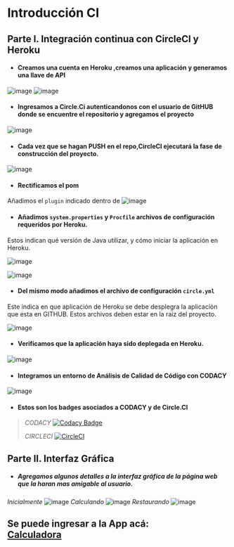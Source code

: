 # Introducción CI

## Parte I. Integración continua con CircleCI y Heroku 
* #### Creamos una cuenta en Heroku ,creamos una aplicación y generamos una llave de API

![image](https://user-images.githubusercontent.com/59893804/94319132-99706280-ff4f-11ea-811f-c91a7a04f5de.png)
![image](https://user-images.githubusercontent.com/59893804/94319151-a42af780-ff4f-11ea-96e7-481392837985.png)

* #### Ingresamos a Circle.Ci autenticandonos con el usuario de GitHUB donde se encuentre el repositorio y agregamos el proyecto

![image](https://user-images.githubusercontent.com/59893804/94319266-da687700-ff4f-11ea-9695-e03f3842bfc9.png)

* #### Cada vez que se hagan PUSH en el repo,CircleCI ejecutará la fase de construcción del proyecto. 

![image](https://user-images.githubusercontent.com/59893804/94319319-f4a25500-ff4f-11ea-9409-2af1af9019d5.png)

* #### Rectificamos el pom
Añadimos el ```plugin``` indicado dentro de <build><plugins>
![image](https://user-images.githubusercontent.com/59893804/94319620-ae99c100-ff50-11ea-8dce-55d44bd3eb80.png)

* #### Añadimos ```system.properties``` y ```Procfile``` archivos de configuración requeridos por Heroku.
Estos indican qué versión de Java utilizar, y cómo iniciar la aplicación en Heroku.

![image](https://user-images.githubusercontent.com/59893804/94319720-e56fd700-ff50-11ea-97b4-c5e9e7261b01.png)

![image](https://user-images.githubusercontent.com/59893804/94319735-ec96e500-ff50-11ea-834b-c9c0ff31f98a.png)


* #### Del mismo modo añadimos el archivo de configuración ```circle.yml``` 
Este indica en que aplicación de Heroku se debe desplegra la aplicación que esta en GITHUB.
Estos archivos deben estar en la raiz del proyecto.

![image](https://user-images.githubusercontent.com/59893804/94319946-5adba780-ff51-11ea-8323-513e4a137a14.png)

* #### Verificamos que la aplicación haya sido deplegada en Heroku.

![image](https://user-images.githubusercontent.com/59893804/94319973-6e870e00-ff51-11ea-99c5-d1a2ca0c23a0.png)

* #### Integramos un entorno de Análisis de Calidad de Código con CODACY

![image](https://user-images.githubusercontent.com/59893804/94320013-852d6500-ff51-11ea-9ac2-aaa1492e94b2.png)

* #### Estos son los badges asociados a CODACY y de Circle.CI
> _CODACY_ 
[![Codacy Badge](https://api.codacy.com/project/badge/Grade/d31f0b7b8e434fa7b1ea7853e3c7ef86)](https://www.codacy.com/manual/santiagolaiton2700/CVDS-02-LAB-06?utm_source=github.com&amp;utm_medium=referral&amp;utm_content=santiagolaiton2700/CVDS-02-LAB-06&amp;utm_campaign=Badge_Grade)
>
> _CIRCLECI_
[![CircleCI](https://circleci.com/gh/santiagolaiton2700/CVDS-02-LAB-06.svg?style=svg)](https://circleci.com/gh/santiagolaiton2700/CVDS-02-LAB-06)
>
## Parte II. Interfaz Gráfica
* ##### Agregamos algunos detalles a la interfaz gráfica de la página web que la haran mas amigable al usuario.
_Inicialmente_
![image](https://user-images.githubusercontent.com/59893804/94320076-aa21d800-ff51-11ea-88e0-101aa7d082b6.png)
_Calculando_
![image](https://user-images.githubusercontent.com/59893804/94320108-c45bb600-ff51-11ea-802c-053c5532e6bd.png)
_Restaurando_
![image](https://user-images.githubusercontent.com/59893804/94320127-cf164b00-ff51-11ea-8863-9c199a9d14a8.png)

**Se puede ingresar a la App acá:**  
[Calculadora](https://nantiagocvds02lab06.herokuapp.com/faces/Calculadora.xhtml)
---


